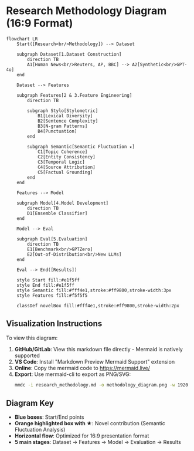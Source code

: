 # Research Methodology Diagram (16:9 Format)

```mermaid
flowchart LR
    Start([Research<br/>Methodology]) --> Dataset

    subgraph Dataset[1.Dataset Construction]
        direction TB
        A1[Human News<br/>Reuters, AP, BBC] --> A2[Synthetic<br/>GPT-4o]
    end

    Dataset --> Features

    subgraph Features[2 & 3.Feature Engineering]
        direction TB

        subgraph Stylo[Stylometric]
            B1[Lexical Diversity]
            B2[Sentence Complexity]
            B3[N-gram Patterns]
            B4[Punctuation]
        end

        subgraph Semantic[Semantic Fluctuation ★]
            C1[Topic Coherence]
            C2[Entity Consistency]
            C3[Temporal Logic]
            C4[Source Attribution]
            C5[Factual Grounding]
        end
    end

    Features --> Model

    subgraph Model[4.Model Development]
        direction TB
        D1[Ensemble Classifier]
    end

    Model --> Eval

    subgraph Eval[5.Evaluation]
        direction TB
        E1[Benchmark<br/>GPTZero]
        E2[Out-of-Distribution<br/>New LLMs]
    end

    Eval --> End([Results])

    style Start fill:#e1f5ff
    style End fill:#e1f5ff
    style Semantic fill:#fff4e1,stroke:#ff9800,stroke-width:3px
    style Features fill:#f5f5f5

    classDef novelBox fill:#fff4e1,stroke:#ff9800,stroke-width:2px
```

## Visualization Instructions

To view this diagram:

1. **GitHub/GitLab**: View this markdown file directly - Mermaid is natively supported
2. **VS Code**: Install "Markdown Preview Mermaid Support" extension
3. **Online**: Copy the mermaid code to https://mermaid.live/
4. **Export**: Use mermaid-cli to export as PNG/SVG:
   ```bash
   mmdc -i research_methodology.md -o methodology_diagram.png -w 1920 -H 1080
   ```

## Diagram Key

- **Blue boxes**: Start/End points
- **Orange highlighted box with ★**: Novel contribution (Semantic Fluctuation Analysis)
- **Horizontal flow**: Optimized for 16:9 presentation format
- **5 main stages**: Dataset → Features → Model → Evaluation → Results
